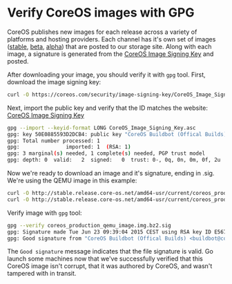 # Verify CoreOS images with GPG

CoreOS publishes new images for each release across a variety of platforms and hosting providers. Each channel has it's own set of images ([stable], [beta], [alpha]) that are posted to our storage site. Along with each image, a signature is generated from the [CoreOS Image Signing Key][signing-key] and posted.

[signing-key]: {{site.baseurl}}/security/image-signing-key
[stable]: http://stable.release.core-os.net/amd64-usr/current/
[beta]: http://beta.release.core-os.net/amd64-usr/current/
[alpha]: http://alpha.release.core-os.net/amd64-usr/current/

After downloading your image, you should verify it with `gpg` tool. First, download the image signing key:

```sh
curl -O https://coreos.com/security/image-signing-key/CoreOS_Image_Signing_Key.asc
```

Next, import the public key and verify that the ID matches the website: [CoreOS Image Signing Key][signing-key]

```sh
gpg --import --keyid-format LONG CoreOS_Image_Signing_Key.asc
gpg: key 50E0885593D2DCB4: public key "CoreOS Buildbot (Offical Builds) <buildbot@coreos.com>" imported
gpg: Total number processed: 1
gpg:               imported: 1  (RSA: 1)
gpg: 3 marginal(s) needed, 1 complete(s) needed, PGP trust model
gpg: depth: 0  valid:   2  signed:   0  trust: 0-, 0q, 0n, 0m, 0f, 2u
```

Now we're ready to download an image and it's signature, ending in .sig. We're using the QEMU image in this example:

```sh
curl -O http://stable.release.core-os.net/amd64-usr/current/coreos_production_qemu_image.img.bz2
curl -O http://stable.release.core-os.net/amd64-usr/current/coreos_production_qemu_image.img.bz2.sig
```

Verify image with `gpg` tool:

```sh
gpg --verify coreos_production_qemu_image.img.bz2.sig
gpg: Signature made Tue Jun 23 09:39:04 2015 CEST using RSA key ID E5676EFC
gpg: Good signature from "CoreOS Buildbot (Offical Builds) <buildbot@coreos.com>"
```

The `Good signature` message indicates that the file signature is valid. Go launch some machines now that we've successfully verified that this CoreOS image isn't corrupt, that it was authored by CoreOS, and wasn't tampered with in transit.
